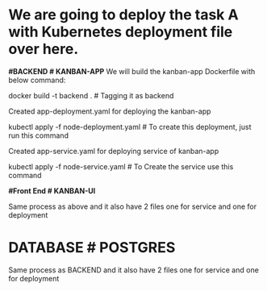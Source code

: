 # We are going to deploy the task A with Kubernetes deployment file over here.

**#BACKEND # KANBAN-APP**
We will build the kanban-app Dockerfile with below command:

docker build -t backend .  # Tagging it as backend

Created app-deployment.yaml for deploying the kanban-app

kubectl apply -f node-deployment.yaml  # To create this deployment, just run this command

Created app-service.yaml for deploying service of kanban-app

kubectl apply -f node-service.yaml # To Create the service use this command

**#Front End # KANBAN-UI**

Same process as above and it also have 2 files one for service and one for deployment


# DATABASE # POSTGRES

Same process as BACKEND and it also have 2 files one for service and one for deployment
